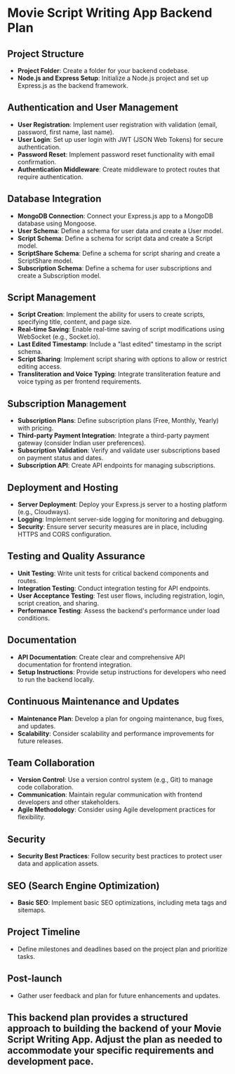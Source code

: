 # Movie Script Writing App Backend Plan

## Project Structure

- **Project Folder**: Create a folder for your backend codebase.
- **Node.js and Express Setup**: Initialize a Node.js project and set up Express.js as the backend framework.

## Authentication and User Management

- **User Registration**: Implement user registration with validation (email, password, first name, last name).
- **User Login**: Set up user login with JWT (JSON Web Tokens) for secure authentication.
- **Password Reset**: Implement password reset functionality with email confirmation.
- **Authentication Middleware**: Create middleware to protect routes that require authentication.

## Database Integration

- **MongoDB Connection**: Connect your Express.js app to a MongoDB database using Mongoose.
- **User Schema**: Define a schema for user data and create a User model.
- **Script Schema**: Define a schema for script data and create a Script model.
- **ScriptShare Schema**: Define a schema for script sharing and create a ScriptShare model.
- **Subscription Schema**: Define a schema for user subscriptions and create a Subscription model.

## Script Management

- **Script Creation**: Implement the ability for users to create scripts, specifying title, content, and page size.
- **Real-time Saving**: Enable real-time saving of script modifications using WebSocket (e.g., Socket.io).
- **Last Edited Timestamp**: Include a "last edited" timestamp in the script schema.
- **Script Sharing**: Implement script sharing with options to allow or restrict editing access.
- **Transliteration and Voice Typing**: Integrate transliteration feature and voice typing as per frontend requirements.

## Subscription Management

- **Subscription Plans**: Define subscription plans (Free, Monthly, Yearly) with pricing.
- **Third-party Payment Integration**: Integrate a third-party payment gateway (consider Indian user preferences).
- **Subscription Validation**: Verify and validate user subscriptions based on payment status and dates.
- **Subscription API**: Create API endpoints for managing subscriptions.

## Deployment and Hosting

- **Server Deployment**: Deploy your Express.js server to a hosting platform (e.g., Cloudways).
- **Logging**: Implement server-side logging for monitoring and debugging.
- **Security**: Ensure server security measures are in place, including HTTPS and CORS configuration.

## Testing and Quality Assurance

- **Unit Testing**: Write unit tests for critical backend components and routes.
- **Integration Testing**: Conduct integration testing for API endpoints.
- **User Acceptance Testing**: Test user flows, including registration, login, script creation, and sharing.
- **Performance Testing**: Assess the backend's performance under load conditions.

## Documentation

- **API Documentation**: Create clear and comprehensive API documentation for frontend integration.
- **Setup Instructions**: Provide setup instructions for developers who need to run the backend locally.

## Continuous Maintenance and Updates

- **Maintenance Plan**: Develop a plan for ongoing maintenance, bug fixes, and updates.
- **Scalability**: Consider scalability and performance improvements for future releases.

## Team Collaboration

- **Version Control**: Use a version control system (e.g., Git) to manage code collaboration.
- **Communication**: Maintain regular communication with frontend developers and other stakeholders.
- **Agile Methodology**: Consider using Agile development practices for flexibility.

## Security

- **Security Best Practices**: Follow security best practices to protect user data and application assets.

## SEO (Search Engine Optimization)

- **Basic SEO**: Implement basic SEO optimizations, including meta tags and sitemaps.

## Project Timeline

- Define milestones and deadlines based on the project plan and prioritize tasks.

## Post-launch

- Gather user feedback and plan for future enhancements and updates.

This backend plan provides a structured approach to building the backend of your Movie Script Writing App. Adjust the plan as needed to accommodate your specific requirements and development pace.
-----------------------------------------------------------------


